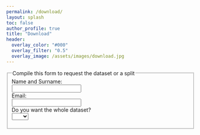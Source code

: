 ```yaml
---
permalink: /download/
layout: splash
toc: false
author_profile: true
title: "Download"
header:
  overlay_color: "#000"
  overlay_filter: "0.5"
  overlay_image: /assets/images/download.jpg
---
```


<script>
function myFunction() {
  var x = document.getElementById("mySelect").value;
  if (x == "yes"){
    document.getElementById("ifYes").style.display = "none";
  }else{
  document.getElementById("ifYes").style.display = "block";
  }
}
</script>


<form action="mailto:someone@example.com" method="post" enctype="text/plain">
  <fieldset>
    <legend>Compile this form to request the dataset or a split</legend>
    <label for="name">Name and Surname:</label><br>
    <input type="text" id="name"><br>
    <label for="email">Email:</label><br>
    <input type="email" id="email"><br>
    Do you want the whole dataset?<br>
    <select id="mySelect" onchange="myFunction();">
        <option value=""></option>
        <option value="yes">Yes</option>
        <option value="no">No</option>
    </select>
    <p id="demo"></p>
    <div id="ifYes" style="display: none;">
        <p>Create your own scenario</p>
        <label for="towns">Choose the town:</label><br>
        <select name="towns">
            <option value="town01">Town01</option>
            <option value="town02">Town02</option>
            <option value="town03">Town03</option>
            <option value="town04">Town04</option>
            <option value="town05">Town05</option>
            <option value="town06">Town06</option>
            <option value="town07">Town07</option>
        </select>
    </div>
  </fieldset>
</form>

